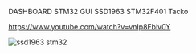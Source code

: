 DASHBOARD STM32 GUI SSD1963 STM32F401 Tacko

https://www.youtube.com/watch?v=vnIp8Fbiv0Y

![ssd1963 stm32](https://github.com/user-attachments/assets/3065f218-8bd9-4219-b0ad-9c76ba4f8ad8)

